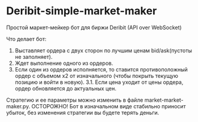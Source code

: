# Deribit-simple-market-maker
Простой маркет-мейкер бот для биржи Deribit (API over WebSocket)

Что делает бот:
1. Выставляет ордера с двух сторон по лучшим ценам bid/ask(пустоты не заполняет).
2. Ждет выполнение одного из ордеров.
3. Если один из ордеров исполняется, то ставится противоположный ордер с объемом x2 от изначального (чтобы покрыть текущую позицию и войти в новую).
3.1. Если цена уходит от цены ордера, ордер обновляется до актуальных цен.

Стратегию и ее параметры можно изменить в файле market-market-maker.py.
ОСТОРОЖНО! Бот в изначальном виде стабильно приносит убыток, без изменения стратегии вы будете терять деньги.
